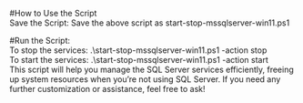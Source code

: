 #How to Use the Script<br>
Save the Script: Save the above script as start-stop-mssqlserver-win11.ps1<br>

#Run the Script:<br>
To stop the services: .\start-stop-mssqlserver-win11.ps1 -action stop<br>
To start the services: .\start-stop-mssqlserver-win11.ps1 -action start<br>
This script will help you manage the SQL Server services efficiently, freeing up system resources when you’re not using SQL Server. If you need any further customization or assistance, feel free to ask!
